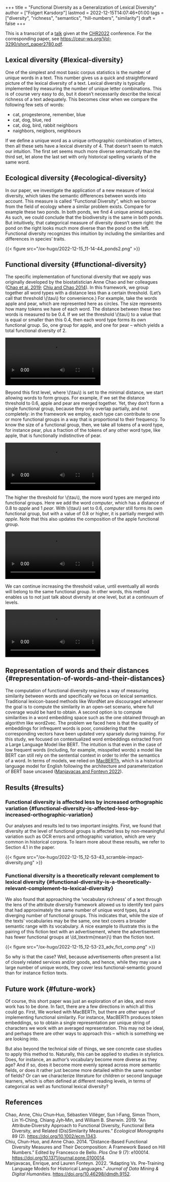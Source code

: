 +++
title = "Functional Diversity as a Generalization of Lexical Diversity"
author = ["Folgert Karsdorp"]
lastmod = 2022-12-15T14:07:46+01:00
tags = ["diversity", "richness", "semantics", "hill-numbers", "similarity"]
draft = false
+++

This is a transcript of a [talk](https://youtu.be/z8OCu9tB-jY) given at the [CHR2022](https://2022.computational-humanities-research.org) conference. For the corresponding
paper, see <https://ceur-ws.org/Vol-3290/short_paper2780.pdf>.


## Lexical diversity {#lexical-diversity}

One of the simplest and most basic corpus statistics is the number of unique words in a
text. This number gives us a quick and straightforward picture of the lexical diversity of
a text. Lexical diversity is typically implemented by measuring the number of unique
letter combinations. This is of course very easy to do, but it doesn’t necessarily
describe the lexical richness of a text adequately. This becomes clear when we compare the
following few sets of words:

-   cat, progesterone, remember, blue
-   cat, dog, blue, red
-   cat, dog, bird, rabbit neighbors
-   naighbors, neigbors, neighbours

If we define a unique word as a unique orthographic combination of letters, then all these
sets have a lexical diversity of 4. That doesn’t seem to match our intuition. The first
set seems much more diverse semantically than the third set, let alone the last set with
only historical spelling variants of the same word.


## Ecological diversity {#ecological-diversity}

In our paper, we investigate the application of a new measure of lexical diversity, which
takes the semantic differences between words into account. This measure is called
“Functional Diversity”, which we borrow from the field of ecology where a similar problem
exists. Compare for example these two ponds. In both ponds, we find 4 unique animal
species. As such, we could conclude that the biodiversity is the same in both ponds. But
intuitively, that categorical measure of diversity doesn’t seem right: the pond on the
right looks much more diverse than the pond on the left. Functional diversity recognizes
this intuition by including the similarities and differences in species’ traits.

{{< figure src="/ox-hugo/2022-12-15_11-14-44_ponds2.png" >}}


## Functional diversity {#functional-diversity}

The specific implementation of functional diversity that we apply was originally developed
by the biostatistician Anne Chao and her colleagues
(<a href="#citeproc_bib_item_1">Chao et al. 2019</a>; <a href="#citeproc_bib_item_2">Chiu and Chao 2014</a>). In this framework, we group together all word
types with a distance less than a certain threshold. (Let’s call that threshold \\(\tau\\) for
convenience.) For example, take the words apple and pear, which are represented here as
circles. The size represents how many tokens we have of each word. The distance between
these two words is measured to be 0.4. If we set the threshold \\(\tau\\) to a value that is
equal or smaller than this 0.4, then each word type forms its own functional group. So,
one group for apple, and one for pear – which yields a total functional diversity of 2.

<video controls autoplay loop><source src="/videos/ProportionalContribution_0000.mp4" type="video/mp4"></video>

Beyond this first level, where \\(\tau\\) is set to the minimal distance, we start allowing words
to form groups. For example, if we set the distance threshold to 0.6, apple and pear are
merged together. Yet, they don’t form a single functional group, because they only overlap
partially, and not completely: in the framework we employ, each type can contribute to one
or more functional groups in a way that is proportional to their frequency. To know the
size of a functional group, then, we take all tokens of a word type, for instance pear,
plus a fraction of the tokens of any other word type, like apple, that is functionally
indistinctive of pear.

<video autoplay loop><source src="/videos/ProportionalContribution_0001.mp4" type="video/mp4"></video>

The higher the threshold for \\(\tau\\), the more word types are merged into functional
groups. Here we add the word _computer_, which has a distance of 0.8 to _apple_ and 1
_pear_. With \\(\tau\\) set to 0.6, _computer_ still forms its own functional group, but with
a value of 0.8 or higher, it is partially merged with _apple_. Note that this also updates
the composition of the apple functional group.

<video autoplay loop><source src="/videos/ProportionalContribution_0002.mp4" type="video/mp4"></video>

We can continue increasing the threshold value, until eventually all words will belong to
the same functional group. In other words, this method enables us to not just talk about
diversity at one level, but at a continuum of levels.

<video autoplay loop><source src="/videos/ProportionalContribution_0003.mp4" type="video/mp4"></video>


## Representation of words and their distances {#representation-of-words-and-their-distances}

The computation of functional diversity requires a way of measuring similarity between
words and specifically we focus on lexical semantics. Traditional lexicon-based methods
like WordNet are discouraged whenever the goal is to compute the similarity in an open-set
scenario, where full coverage would be hard to obtain. A second option is to compute
similarities in a word embedding space such as the one obtained through an algorithm like
word2vec. The problem we faced here is that the quality of embeddings for infrequent words
is poor, considering that the corresponding vectors have been updated very sparsely during
training. For this study, we focused on contextualized word embeddings extracted from a
Large Language Model like BERT. The intuition is that even in the case of low frequent
words (including, for example, misspelled words) a model like BERT can still rely on the
sentential context in order to infer the semantics of a word. In terms of models, we
relied on [MacBERTh](https://macberth.netlify.app/), which is a historical language model for English following the
architecture and parameterization of BERT base uncased (<a href="#citeproc_bib_item_3">Manjavacas and Fonteyn 2022</a>).


## Results {#results}


### Functional diversity is affected less by increased orthographic variation {#functional-diversity-is-affected-less-by-increased-orthographic-variation}

Our analyses and results led to two important insights. First, we found that diversity at
the level of functional groups is affected less by non-meaningful variation such as OCR
errors and orthographic variation, which are very common in historical corpora. To learn
more about these results, we refer to Section 4.1 in the paper.

{{< figure src="/ox-hugo/2022-12-15_12-53-43_scramble-impact-diversity.png" >}}


### Functional diversity is a theoretically relevant complement to lexical diversity {#functional-diversity-is-a-theoretically-relevant-complement-to-lexical-diversity}

We also found that approaching the ‘vocabulary richness’ of a text through the lens of the
attribute diversity framework allowed us to identify text pairs that had approximately the
same number of unique word types, but a diverging number of functional groups. This
indicates that, while the size of the texts’ vocabularies may be the same, one text covers
a broader semantic range with its vocabulary. A nice example to illustrate this is the
pairing of this fiction text with an advertisement, where the advertisement has fewer
functional groups at \\(d\_\textrm{mean}\\) than the fiction text.

{{< figure src="/ox-hugo/2022-12-15_12-53-23_adv_fict_comp.png" >}}

So why is that the case?
Well, because advertisements often present a list of closely related services and/or
goods, and hence, while they may use a large number of unique words, they cover less
functional-semantic ground than for instance fiction texts.


## Future work {#future-work}

Of course, this short paper was just an exploration of an idea, and more work has to be
done. In fact, there are a few directions in which all this could go. First, We worked
with MacBERTh, but there are other ways of implementing functional similarity. For
instance, MacBERTh produces token embeddings, so to obtain a single representation per
unique string of characters we work with an averaged representation. This may not be
ideal, and perhaps there are other ways to approach this – which is something we are
looking into.

But also beyond the technical side of things, we see concrete case studies to apply this
method to. Naturally, this can be applied to studies in stylistics. Does, for instance, an
author’s vocabulary become more diverse as they age? And if so, does it become more evenly
spread across more semantic fields, or does it rather just become more detailed within the
same number of fields? Or can we characterize literature for children or second language
learners, which is often defined at different reading levels, in terms of categorical as
well as functional lexical diversity?

## References

<style>.csl-entry{text-indent: -1.5em; margin-left: 1.5em;}</style><div class="csl-bib-body">
  <div class="csl-entry"><a id="citeproc_bib_item_1"></a>Chao, Anne, Chiu Chun‐Huo, Sébastien Villéger, Sun I‐Fang, Simon Thorn, Lin Yi‐Ching, Chiang Jyh‐Min, and William B. Sherwin. 2019. “An Attribute‐Diversity Approach to Functional Diversity, Functional Beta Diversity, and Related (Dis)Similarity Measures.” <i>Ecological Monographs</i> 89 (2). <a href="https://doi.org/10.1002/ecm.1343">https://doi.org/10.1002/ecm.1343</a>.</div>
  <div class="csl-entry"><a id="citeproc_bib_item_2"></a>Chiu, Chun-Huo, and Anne Chao. 2014. “Distance-Based Functional Diversity Measures and Their Decomposition: A Framework Based on Hill Numbers.” Edited by Francesco de Bello. <i>Plos One</i> 9 (7): e100014. <a href="https://doi.org/10.1371/journal.pone.0100014">https://doi.org/10.1371/journal.pone.0100014</a>.</div>
  <div class="csl-entry"><a id="citeproc_bib_item_3"></a>Manjavacas, Enrique, and Lauren Fonteyn. 2022. “Adapting Vs. Pre-Training Language Models for Historical Languages.” <i>Journal of Data Mining &#38; Digital Humanities</i>. <a href="https://doi.org/10.46298/jdmdh.9152">https://doi.org/10.46298/jdmdh.9152</a>.</div>
</div>
